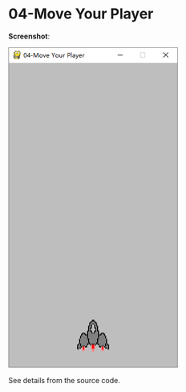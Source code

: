 <!--
 * @Descripttion: 
 * @version: 
 * @Author: JackZhang
 * @Date: 2020-04-01 11:47:11
 * @LastEditors: JackZhang
 * @LastEditTime: 2020-04-01 18:30:29
 -->
# 04-Move Your Player

**Screenshot**:

![move player](https://github.com/zzxzzk115/PyGameLearning/raw/master/screenshots/move-player.gif)


See details from the source code.





